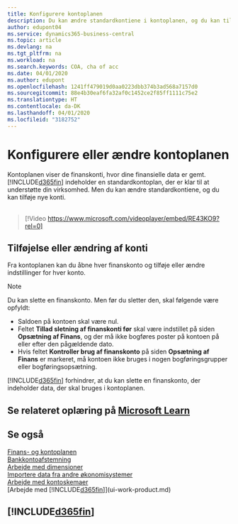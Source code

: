 ```yaml
---
title: Konfigurere kontoplanen
description: Du kan ændre standardkontiene i kontoplanen, og du kan tilføje nye konti.
author: edupont04
ms.service: dynamics365-business-central
ms.topic: article
ms.devlang: na
ms.tgt_pltfrm: na
ms.workload: na
ms.search.keywords: COA, cha of acc
ms.date: 04/01/2020
ms.author: edupont
ms.openlocfilehash: 1241ff479019d0aa0223dbb374b3ad568a7157d0
ms.sourcegitcommit: 88e4b30eaf6fa32af0c1452ce2f85ff1111c75e2
ms.translationtype: HT
ms.contentlocale: da-DK
ms.lasthandoff: 04/01/2020
ms.locfileid: "3182752"
---
```

# <a name="setting-up-or-changing-the-chart-of-accounts"></a>Konfigurere eller ændre kontoplanen
Kontoplanen viser de finanskonti, hvor dine finansielle data er gemt. [!INCLUDE[d365fin](includes/d365fin_md.md)] indeholder en standardkontoplan, der er klar til at understøtte din virksomhed.
Men du kan ændre standardkontiene, og du kan tilføje nye konti.
<br><br>  

> [!Video https://www.microsoft.com/videoplayer/embed/RE43KO9?rel=0]


## <a name="adding-or-changing-accounts"></a>Tilføjelse eller ændring af konti
Fra kontoplanen kan du åbne hver finanskonto og tilføje eller ændre indstillinger for hver konto.

> [!NOTE]  
>   Du kan slette en finanskonto. Men før du sletter den, skal følgende være opfyldt:  
>  
>   * Saldoen på kontoen skal være nul.  
>   * Feltet **Tillad sletning af finanskonti før** skal være indstillet på siden **Opsætning af Finans**, og der må ikke bogføres poster på kontoen på eller efter den pågældende dato.  
>   * Hvis feltet **Kontroller brug af finanskonto** på siden **Opsætning af Finans** er markeret, må kontoen ikke bruges i nogen bogføringsgrupper eller bogføringsopsætning.  

[!INCLUDE[d365fin](includes/d365fin_md.md)] forhindrer, at du kan slette en finanskonto, der indeholder data, der skal bruges i kontoplanen.  

## <a name="see-related-training-at-microsoft-learn"></a>Se relateret oplæring på [Microsoft Learn](/learn/modules/chart-accounts-dynamics-365-business-central/index)

## <a name="see-also"></a>Se også
[Finans- og kontoplanen](finance-general-ledger.md)  
[Bankkontoafstemning](bank-manage-bank-accounts.md)  
[Arbejde med dimensioner](finance-dimensions.md)  
[Importere data fra andre økonomisystemer](across-import-data-configuration-packages.md)  
[Arbejde med kontoskemaer](bi-how-work-account-schedule.md)  
[Arbejde med [!INCLUDE[d365fin](includes/d365fin_md.md)]](ui-work-product.md)  

## [!INCLUDE[d365fin](includes/free_trial_md.md)]
